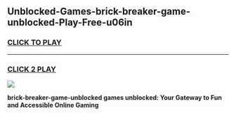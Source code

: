 
## Unblocked-Games-brick-breaker-game-unblocked-Play-Free-u06in
<h3>
<a href="https://premium76.site?title=brick-breaker-game-unblocked&ref=23A">CLICK TO PLAY</a></h3>
<hr>

<h3>
<a href="https://premium76.site?title=brick-breaker-game-unblocked&ref=23A">CLICK 2 PLAY</a>
  
</h3>

<a href="https://premium76.site?title=brick-breaker-game-unblocked&ref=23A"><img src="https://clearcache.store/games.png"></a>


**brick-breaker-game-unblocked games unblocked: Your Gateway to Fun and Accessible Online Gaming**
